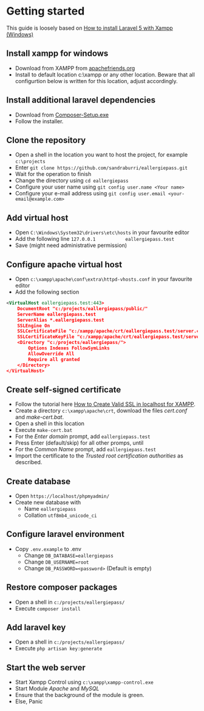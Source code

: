 # Getting started

This guide is loosely based on [How to install Laravel 5 with Xampp (Windows)](https://www.codementor.io/magarrent/how-to-install-laravel-5-xampp-windows-du107u9ji)

## Install xampp for windows

* Download from XAMPP from [apachefriends.org](https://www.apachefriends.org/index.html)
* Install to default location c:\xampp or any other location. Beware that all configurtion below is written for this location, adjust accordingly.

## Install additional laravel dependencies

* Download from [Composer-Setup.exe](https://getcomposer.org/Composer-Setup.exe)
* Follow the installer.

## Clone the repository

* Open a shell in the location you want to host the project, for example `c:\projects`
* Enter `git clone https://github.com/sandraburri/eallergiepass.git`
* Wait for the operation to finish
* Change the directory using `cd eallergiepass`
* Configure your user name using `git config user.name <Your name>`
* Configure your e-mail address using `git config user.email <your-email@example.com>`

## Add virtual host

* Open `C:\Windows\System32\drivers\etc\hosts` in your favourite editor
* Add the following line `127.0.0.1           eallergiepass.test`
* Save (might need administrative permission)

## Configure apache virtual host

* Open `c:\xampp\apache\conf\extra\httpd-vhosts.conf` in your favourite editor
* Add the following section

```xml
<VirtualHost eallergiepass.test:443>
    DocumentRoot "c:/projects/eallergiepass/public/"
    ServerName eallergiepass.test
    ServerAlias *.eallergiepass.test
    SSLEngine On
    SSLCertificateFile "c:/xampp/apache/crt/eallergiepass.test/server.crt"
    SSLCertificateKeyFile "c:/xampp/apache/crt/eallergiepass.test/server.key"
    <Directory "c:/projects/eallergiepass/">
        Options Indexes FollowSymLinks
        AllowOverride All
        Require all granted
    </Directory>
</VirtualHost>
```

## Create self-signed certificate

* Follow the tutorial here [How to Create Valid SSL in localhost for XAMPP](https://shellcreeper.com/how-to-create-valid-ssl-in-localhost-for-xampp/).
* Create a directory `c:\xampp\apache\crt`, download the files *cert.conf* and *make-cert.bat*.
* Open a shell in this location
* Execute `make-cert.bat`
* For the *Enter domain* prompt, add `eallergiepass.test`
* Press Enter (default/skip) for all other promps, until
* For the *Common Name* prompt, add `eallergiepass.test`
* Import the certificate to the *Trusted root certification authorities* as described.

## Create database

* Open `https://localhost/phpmyadmin/`
* Create new database with
  * Name `eallergiepass`
  * Collation `utf8mb4_unicode_ci`

## Configure laravel environment

* Copy `.env.example` to .env
  * Change `DB_DATABASE=eallergiepass`
  * Change `DB_USERNAME=root`
  * Change `DB_PASSWORD=<password>` (Default is empty)

## Restore composer packages

* Open a shell in `c:/projects/eallergiepass/`
* Execute `composer install`

## Add laravel key

* Open a shell in `c:/projects/eallergiepass/`
* Execute `php artisan key:generate`

## Start the web server

* Start Xampp Control using `c:\xampp\xampp-control.exe`
* Start Module *Apache* and *MySQL*
* Ensure that the background of the module is green.
* Else, Panic